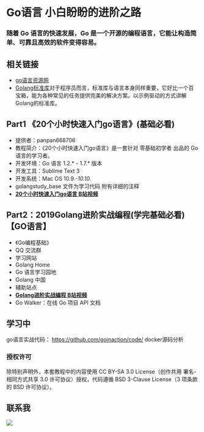 # Go语言 小白盼盼的进阶之路

### 随着 Go 语言的快速发展，Go 是一个开源的编程语言，它能让构造简单、可靠且高效的软件变得容易。

## 相关链接
- [go语言资源网](https://studygolang.com)
- [Golang标准库](https://github.com/polaris1119/The-Golang-Standard-Library-by-Example)对于程序员而言，标准库与语言本身同样重要，它好比一个百宝箱，能为各种常见的任务提供完美的解决方案。以示例驱动的方式讲解Golang的标准库。

## Part1  《20个小时快速入门go语言》(基础必看)

- 提供者：panpan668706
- 教程简介：《20个小时快速入门go语言》是一套针对 零基础初学者 出品的 Go 语言的学习者。
- 开发环境：Go 语言 1.2.* - 1.7.* 版本
- 开发工具：Sublime Text 3
- 开发系统：Mac OS 10.9.*-10.10.*
- golangstudy_base 文件为学习代码 附有详细的注释
- **[20个小时快速入门go语言 B站视频](https://www.bilibili.com/video/av20432910/ "20个小时快速入门go语言")**

##  Part2：2019Golang进阶实战编程(学完基础必看)【GO语言】

-  《Go编程基础》
-  QQ 交流群
-  学习网站
- Golang Home
- Go 语言学习园地
-  Golang 中国
- 辅助站点
- **[Golang进阶实战编程 B站视频](https://www.bilibili.com/video/av59700019/ "Golang进阶实战编程")**
- Go Walker：在线 Go 项目 API 文档

## 学习中
go语言实战代码： https://github.com/goinaction/code/
docker源码分析
### 授权许可
除特别声明外，本套教程中的内容使用 CC BY-SA 3.0 License（创作共用 署名-相同方式共享 3.0 许可协议）授权，代码遵循 BSD 3-Clause License（3 项条款的 BSD 许可协议）。

## 联系我
![](https://i.imgur.com/rM9AbCS.png)
